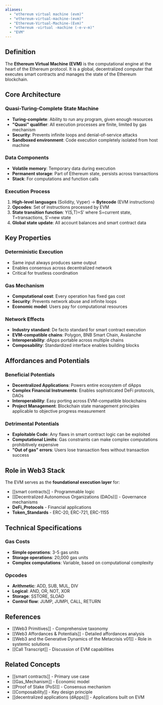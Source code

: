 ```yaml
---
aliases:
  - "ethereum virtual machine (evm)"
  - "ethereum-virtual-machine-(evm)"
  - "Ethereum-Virtual-Machine-(Evm)"
  - "ethereum -virtual -machine (-e-v-m)"
  - "EVM"
---
```



## Definition

The **Ethereum Virtual Machine (EVM)** is the computational engine at the heart of the Ethereum protocol. It is a global, decentralized computer that executes smart contracts and manages the state of the Ethereum blockchain.

## Core Architecture

### Quasi-Turing-Complete State Machine
- **Turing-complete**: Ability to run any program, given enough resources
- **"Quasi" qualifier**: All execution processes are finite, limited by gas mechanism
- **Security**: Prevents infinite loops and denial-of-service attacks
- **Sandboxed environment**: Code execution completely isolated from host machine

### Data Components
- **Volatile memory**: Temporary data during execution
- **Permanent storage**: Part of Ethereum state, persists across transactions
- **Stack**: For computations and function calls

### Execution Process
1. **High-level languages** (Solidity, Vyper) → **Bytecode** (EVM instructions)
2. **Opcodes**: Set of instructions processed by EVM
3. **State transition function**: Y(S,T)=S′ where S=current state, T=transactions, S′=new state
4. **Global state update**: All account balances and smart contract data

## Key Properties

### Deterministic Execution
- Same input always produces same output
- Enables consensus across decentralized network
- Critical for trustless coordination

### Gas Mechanism
- **Computational cost**: Every operation has fixed gas cost
- **Security**: Prevents network abuse and infinite loops
- **Economic model**: Users pay for computational resources

### Network Effects
- **Industry standard**: De facto standard for smart contract execution
- **EVM-compatible chains**: Polygon, BNB Smart Chain, Avalanche
- **Interoperability**: dApps portable across multiple chains
- **Composability**: Standardized interface enables building blocks

## Affordances and Potentials

### Beneficial Potentials
- **Decentralized Applications**: Powers entire ecosystem of dApps
- **Complex Financial Instruments**: Enables sophisticated DeFi protocols, DAOs
- **Interoperability**: Easy porting across EVM-compatible blockchains
- **Project Management**: Blockchain state management principles applicable to objective progress measurement

### Detrimental Potentials
- **Exploitable Code**: Any flaws in smart contract logic can be exploited
- **Computational Limits**: Gas constraints can make complex computations prohibitively expensive
- **"Out of gas" errors**: Users lose transaction fees without transaction success

## Role in Web3 Stack

The EVM serves as the **foundational execution layer** for:
- [[smart contracts]] - Programmable logic
- [[Decentralized Autonomous Organizations (DAOs)]] - Governance mechanisms
- **DeFi_Protocols** - Financial applications
- **Token_Standards** - ERC-20, ERC-721, ERC-1155

## Technical Specifications

### Gas Costs
- **Simple operations**: 3-5 gas units
- **Storage operations**: 20,000 gas units
- **Complex computations**: Variable, based on computational complexity

### Opcodes
- **Arithmetic**: ADD, SUB, MUL, DIV
- **Logical**: AND, OR, NOT, XOR
- **Storage**: SSTORE, SLOAD
- **Control flow**: JUMP, JUMPI, CALL, RETURN

## References

- [[Web3 Primitives]] - Comprehensive taxonomy
- [[Web3 Affordances & Potentials]] - Detailed affordances analysis
- [[Web3 and the Generative Dynamics of the Metacrisis v01]] - Role in systemic solutions
- [[Call Transcript]] - Discussion of EVM capabilities

## Related Concepts

- [[smart contracts]] - Primary use case
- [[Gas_Mechanism]] - Economic model
- [[Proof of Stake (PoS)]] - Consensus mechanism
- [[Composability]] - Key design principle
- [[decentralized applications (dApps)]] - Applications built on EVM
